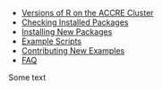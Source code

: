 -   [Versions of R on the ACCRE
    Cluster](#versions-of-r-on-the-accre-cluster)
-   [Checking Installed Packages](#checking-installed-packages)
-   [Installing New Packages](#installing-new-packages)
-   [Example Scripts](#example-scripts)
-   [Contributing New Examples](#contributing-new-examples)
-   [FAQ](#faq)

Some text
